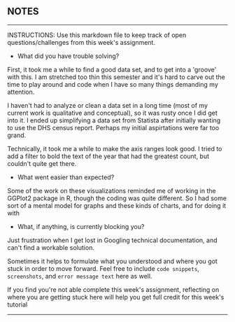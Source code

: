 ## NOTES

-----------
INSTRUCTIONS:
Use this markdown file to keep track of open questions/challenges from this week's assignment.

- What did you have trouble solving?

First, it took me a while to find a good data set, and to get into a 'groove' with this. I am stretched too thin this semester and it's hard to carve out the time to play around and code when I have so many things demanding my attention.

I haven't had to analyze or clean a data set in a long time (most of my current work is qualitative and conceptual), so it was rusty once I did get into it. I ended up simplifying a data set from Statista after initially wanting to use the DHS census report. Perhaps my initial aspirtations were far too grand.

Technically, it took me a while to make the axis ranges look good. I tried to add a filter to bold the text of the year that had the greatest count, but couldn't quite get there.

- What went easier than expected?

Some of the work on these visualizations reminded me of working in the GGPlot2 package in R, though the coding was quite different. So I had some sort of a mental model for graphs and these kinds of charts, and for doing it with 

- What, if anything, is currently blocking you?

Just frustration when I get lost in Googling technical documentation, and can't find a workable solution.

Sometimes it helps to formulate what you understood and where you got stuck in order to move forward. Feel free to include `code snippets`, `screenshots`, and `error message text` here as well.

If you find you're not able complete this week's assignment, reflecting on where you are getting stuck here will help you get full credit for this week's tutorial

------------
